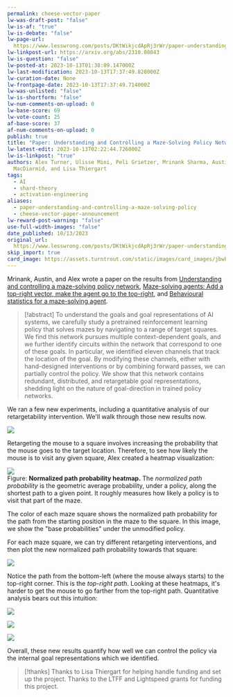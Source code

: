 ```yaml
---
permalink: cheese-vector-paper
lw-was-draft-post: "false"
lw-is-af: "true"
lw-is-debate: "false"
lw-page-url: 
  https://www.lesswrong.com/posts/DKtWikjcdApRj3rWr/paper-understanding-and-controlling-a-maze-solving-policy
lw-linkpost-url: https://arxiv.org/abs/2310.08043
lw-is-question: "false"
lw-posted-at: 2023-10-13T01:38:09.147000Z
lw-last-modification: 2023-10-13T17:37:49.828000Z
lw-curation-date: None
lw-frontpage-date: 2023-10-13T17:37:49.714000Z
lw-was-unlisted: "false"
lw-is-shortform: "false"
lw-num-comments-on-upload: 0
lw-base-score: 69
lw-vote-count: 25
af-base-score: 37
af-num-comments-on-upload: 0
publish: true
title: "Paper: Understanding and Controlling a Maze-Solving Policy Network"
lw-latest-edit: 2023-10-13T02:22:44.726000Z
lw-is-linkpost: "true"
authors: Alex Turner, Ulisse Mini, Peli Grietzer, Mrinank Sharma, Austin Meek, Monte
  MacDiarmid, and Lisa Thiergart
tags:
  - AI
  - shard-theory
  - activation-engineering
aliases:
  - paper-understanding-and-controlling-a-maze-solving-policy
  - cheese-vector-paper-announcement
lw-reward-post-warning: "false"
use-full-width-images: "false"
date_published: 10/13/2023
original_url: 
  https://www.lesswrong.com/posts/DKtWikjcdApRj3rWr/paper-understanding-and-controlling-a-maze-solving-policy
skip_import: true
card_image: https://assets.turntrout.com/static/images/card_images/jbwksgzxm1h8hzspvypz.png
---
```

Mrinank, Austin, and Alex wrote a paper on the results from [Understanding and controlling a maze-solving policy network](/understanding-and-controlling-a-maze-solving-policy-network), [Maze-solving agents: Add a top-right vector, make the agent go to the top-right](/top-right-steering-vector), and [Behavioural statistics for a maze-solving agent](/statistics-of-a-maze-solving-network).

> [!abstract]
> To understand the goals and goal representations of AI systems, we carefully study a pretrained reinforcement learning policy that solves mazes by navigating to a range of target squares. We find this network pursues multiple context-dependent goals, and we further identify circuits within the network that correspond to one of these goals. In particular, we identified eleven channels that track the location of the goal. By modifying these channels, either with hand-designed interventions or by combining forward passes, we can partially control the policy. We show that this network contains redundant, distributed, and retargetable goal representations, shedding light on the nature of goal-direction in trained policy networks.

We ran a few new experiments, including a quantitative analysis of our retargetability intervention. We'll walk through those new results now. 

![](https://assets.turntrout.com/static/images/posts/jbwksgzxm1h8hzspvypz.avif)

Retargeting the mouse to a square involves increasing the probability that the mouse goes to the target location. Therefore, to see how likely the mouse is to visit any given square, Alex created a heatmap visualization:

![](https://assets.turntrout.com/static/images/posts/qd9kbctvk3rdljml2mt6.avif)
<br/>Figure: **Normalized path probability heatmap.** The _normalized path probability_ is the geometric average probability, under a policy, along the shortest path to a given point. It roughly measures how likely a policy is to visit that part of the maze.  
  
The color of each maze square shows the normalized path probability for the path from the starting position in the maze to the square. In this image, we show the "base probabilities" under the unmodified policy.

For each maze square, we can try different retargeting interventions, and then plot the new normalized path probability towards that square:

![](https://assets.turntrout.com/static/images/posts/vu1sqt3tg7fczncelr2r.avif)

Notice the path from the bottom-left (where the mouse always starts) to the top-right corner. This is the _top-right path_. Looking at these heatmaps, it's harder to get the mouse to go farther from the top-right path. Quantitative analysis bears out this intuition:

![](https://assets.turntrout.com/static/images/posts/hxt1sr3sbkmj5m9a22l6.avif)
<br/>

![](https://assets.turntrout.com/static/images/posts/o7jxdzslsiwmqchamffu.avif)
<br/>

![](https://assets.turntrout.com/static/images/posts/quxikddjem0pmtuiutxx.avif)

Overall, these new results quantify how well we can control the policy via the internal goal representations which we identified.

> [!thanks]
>Thanks to Lisa Thiergart for helping handle funding and set up the project. Thanks to the LTFF and Lightspeed grants for funding this project.